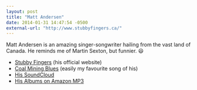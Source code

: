 ```yaml
---
layout: post
title: "Matt Andersen"
date: 2014-01-31 14:47:54 -0500
external-url: "http://www.stubbyfingers.ca/"
---
```


Matt Andersen is an amazing singer-songwriter hailing from the vast land of
Canada. He reminds me of Martin Sexton, but funnier. :smiley:

- [Stubby Fingers](https://www.stubbyfingers.ca/) (his official website)
- [Coal Mining Blues](https://www.youtube.com/watch?v=fYqeOU5WQsk&list=RDjLsye_LJ_Ks) (easily my favourite song of his)
- [His SoundCloud](https://soundcloud.com/stubbyfingers)
- [His Albums on Amazon MP3](https://www.amazon.com/s/?ie=UTF8&field-artist=Matt+Andersen&search-alias=music)
